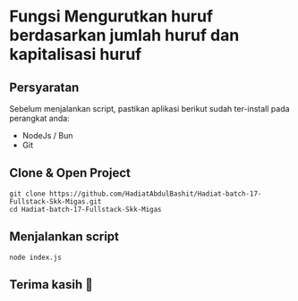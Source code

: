 # Fungsi Mengurutkan huruf berdasarkan jumlah huruf dan kapitalisasi huruf

## Persyaratan

Sebelum menjalankan script, pastikan aplikasi berikut sudah ter-install pada perangkat anda:

- NodeJs / Bun
- Git

## Clone & Open Project

```shell
git clone https://github.com/HadiatAbdulBashit/Hadiat-batch-17-Fullstack-Skk-Migas.git
cd Hadiat-batch-17-Fullstack-Skk-Migas
```

## Menjalankan script

```shell
node index.js
```

## Terima kasih 👋
